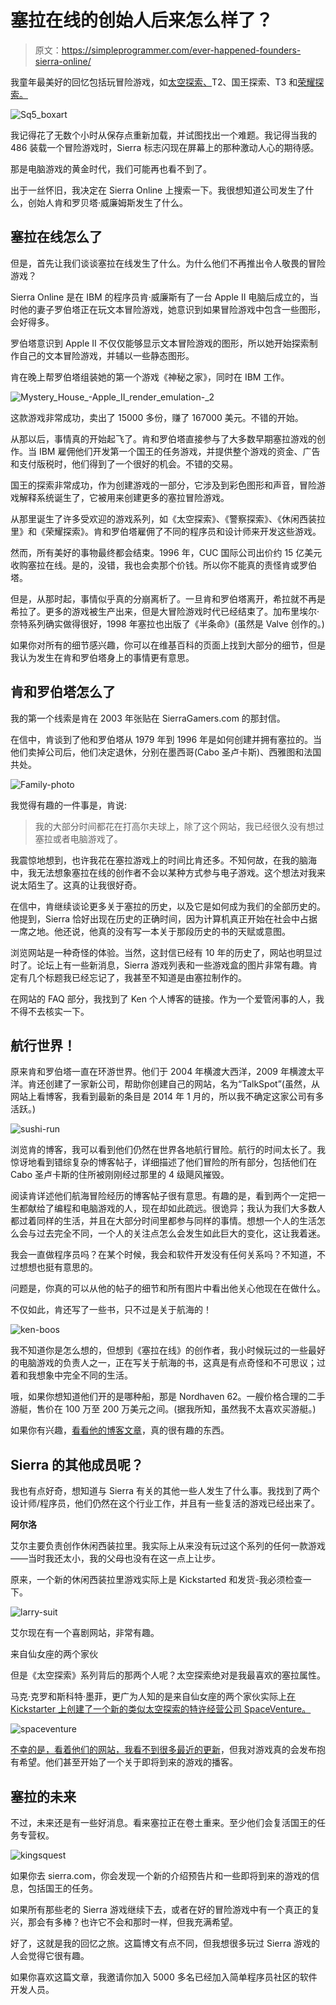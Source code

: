 # 塞拉在线的创始人后来怎么样了？

> 原文：<https://simpleprogrammer.com/ever-happened-founders-sierra-online/>

我童年最美好的回忆包括玩冒险游戏，如[太空探索、](http://guysfromandromeda.com/)T2、国王探索、T3 和[荣耀探索。](http://en.wikipedia.org/wiki/Quest_for_Glory)



![Sq5_boxart](img/596bb3c6ab7dd9f8341606ebfe0a40cd.png)



我记得花了无数个小时从保存点重新加载，并试图找出一个难题。我记得当我的 486 装载一个冒险游戏时，Sierra 标志闪现在屏幕上的那种激动人心的期待感。

那是电脑游戏的黄金时代，我们可能再也看不到了。

出于一丝怀旧，我决定在 Sierra Online 上搜索一下。我很想知道公司发生了什么，创始人肯和罗贝塔·威廉姆斯发生了什么。

## 塞拉在线怎么了

但是，首先让我们谈谈塞拉在线发生了什么。为什么他们不再推出令人敬畏的冒险游戏？

Sierra Online 是在 IBM 的程序员肯·威廉斯有了一台 Apple II 电脑后成立的，当时他的妻子罗伯塔正在玩文本冒险游戏，她意识到如果冒险游戏中包含一些图形，会好得多。

罗伯塔意识到 Apple II 不仅仅能够显示文本冒险游戏的图形，所以她开始探索制作自己的文本冒险游戏，并辅以一些静态图形。

肯在晚上帮罗伯塔组装她的第一个游戏《神秘之家》，同时在 IBM 工作。



![Mystery_House_-_Apple_II_render_emulation_-_2](img/3d77c8838df28a0ed771f18ca7e6d736.png)



这款游戏非常成功，卖出了 15000 多份，赚了 167000 美元。不错的开始。

从那以后，事情真的开始起飞了。肯和罗伯塔直接参与了大多数早期塞拉游戏的创作。当 IBM 雇佣他们开发第一个国王的任务游戏，并提供整个游戏的资金、广告和支付版税时，他们得到了一个很好的机会。不错的交易。

国王的探索非常成功，作为创建游戏的一部分，它涉及到彩色图形和声音，冒险游戏解释系统诞生了，它被用来创建更多的塞拉冒险游戏。

从那里诞生了许多受欢迎的游戏系列，如《太空探索》、《警察探索》、《休闲西装拉里》和《荣耀探索》。肯和罗伯塔雇佣了不同的程序员和设计师来开发这些游戏。

然而，所有美好的事物最终都会结束。1996 年，CUC 国际公司出价约 15 亿美元收购塞拉在线。是的，没错，我也会卖那个价钱。所以你不能真的责怪肯或罗伯塔。

但是，从那时起，事情似乎真的分崩离析了。一旦肯和罗伯塔离开，希拉就不再是希拉了。更多的游戏被生产出来，但是大冒险游戏时代已经结束了。加布里埃尔·奈特系列确实做得很好，1998 年塞拉也出版了《半条命》(虽然是 Valve 创作的。)

如果你对所有的细节感兴趣，你可以在维基百科的页面上找到大部分的细节，但是我认为发生在肯和罗伯塔身上的事情更有意思。

## 肯和罗伯塔怎么了

我的第一个线索是肯在 2003 年张贴在 SierraGamers.com 的那封信。

在信中，肯谈到了他和罗伯塔从 1979 年到 1996 年是如何创建并拥有塞拉的。当他们卖掉公司后，他们决定退休，分别在墨西哥(Cabo 圣卢卡斯)、西雅图和法国共处。



![Family-photo](img/d056e955ddfe65dab055e792b95492ad.png)



我觉得有趣的一件事是，肯说:

> 我的大部分时间都花在打高尔夫球上，除了这个网站，我已经很久没有想过塞拉或者电脑游戏了。

我震惊地想到，也许我花在塞拉游戏上的时间比肯还多。不知何故，在我的脑海中，我无法想象塞拉在线的创作者不会以某种方式参与电子游戏。这个想法对我来说太陌生了。这真的让我很好奇。

在信中，肯继续谈论更多关于塞拉的历史，以及它是如何成为我们的全部历史的。他提到，Sierra 恰好出现在历史的正确时间，因为计算机真正开始在社会中占据一席之地。他还说，他真的没有写一本关于那段历史的书的天赋或意图。

浏览网站是一种奇怪的体验。当然，这封信已经有 10 年的历史了，网站也明显过时了。论坛上有一些新消息，Sierra 游戏列表和一些游戏盒的图片非常有趣。肯定有几个标题我已经忘记了，我甚至不知道是由塞拉制作的。

在网站的 FAQ 部分，我找到了 Ken 个人博客的链接。作为一个爱管闲事的人，我不得不去核实一下。

## 航行世界！

原来肯和罗伯塔一直在环游世界。他们于 2004 年横渡大西洋，2009 年横渡太平洋。肯还创建了一家新公司，帮助你创建自己的网站，名为“TalkSpot”(虽然，从网站上看博客，我看到最新的条目是 2014 年 1 月的，所以我不确定这家公司有多活跃。)



![sushi-run](img/fef52d95ee106baeb87fa67dfe8835ca.png)



浏览肯的博客，我可以看到他们仍然在世界各地航行冒险。航行的时间太长了。我惊讶地看到错综复杂的博客帖子，详细描述了他们冒险的所有部分，包括他们在 Cabo 圣卢卡斯的住所被刚刚经过那里的 4 级飓风摧毁。

阅读肯详述他们航海冒险经历的博客帖子很有意思。有趣的是，看到两个一定把一生都献给了编程和电脑游戏的人，现在却如此疏远。很诡异；我认为我们大多数人都过着同样的生活，并且在大部分时间里都参与同样的事情。想想一个人的生活怎么会与过去完全不同，一个人的关注点怎么会发生如此巨大的变化，这让我着迷。

我会一直做程序员吗？在某个时候，我会和软件开发没有任何关系吗？不知道，不过想想也挺有意思的。

问题是，你真的可以从他的帖子的细节和所有图片中看出他关心他现在在做什么。

不仅如此，肯还写了一些书，只不过是关于航海的！



![ken-boos](img/672704e6c04604826d56613e1ba84dfa.png)

[](http://www.amazon.com/gp/product/1484890604/ref=as_li_tl?ie=UTF8&camp=1789&creative=390957&creativeASIN=1484890604&linkCode=as2&tag=makithecompsi-20&linkId=UJUHJOEM2G6BSSFZ)我不知道你是怎么想的，但想到《塞拉在线》的创作者，我小时候玩过的一些最好的电脑游戏的负责人之一，正在写关于航海的书，这真是有点奇怪和不可思议；过着和我想象中完全不同的生活。

哦，如果你想知道他们开的是哪种船，那是 Nordhaven 62。一艘价格合理的二手游艇，售价在 100 万至 200 万美元之间。(据我所知，虽然我不太喜欢买游艇。)

如果你有兴趣，[看看他的博客文章](http://www.kensblog.com/)，真的很有趣的东西。

## Sierra 的其他成员呢？

我也有点好奇，想知道与 Sierra 有关的其他一些人发生了什么事。我找到了两个设计师/程序员，他们仍然在这个行业工作，并且有一些复活的游戏已经出来了。

**阿尔洛**

艾尔主要负责创作休闲西装拉里。我实际上从来没有玩过这个系列的任何一款游戏——当时我还太小，我的父母也没有在这一点上让步。

原来，一个新的休闲西装拉里游戏实际上是 Kickstarted 和发货-我必须检查一下。



![larry-suit](img/d19981b51f13b4191758560fd9926022.png)



艾尔现在有一个喜剧网站，非常有趣。

来自仙女座的两个家伙

但是《太空探索》系列背后的那两个人呢？太空探索绝对是我最喜欢的塞拉属性。

马克·克罗和斯科特·墨菲，更广为人知的是来自仙女座的两个家伙实际上[在 Kickstarter 上创建了一个新的类似太空探索的特许经营公司 SpaceVenture。](https://www.kickstarter.com/projects/spaceventure/two-guys-spaceventure-by-the-creators-of-space-que)



![spaceventure](img/81fc90dfee8c2864cc96df57ce8ffe3f.png)

[](https://www.kickstarter.com/projects/spaceventure/two-guys-spaceventure-by-the-creators-of-space-que)[不幸的是，看着他们的网站，我看不到很多最近的更新](http://guysfromandromeda.com/)，但我对游戏真的会发布抱有希望。他们甚至开始了一个关于即将到来的游戏的播客。

## 塞拉的未来

不过，未来还是有一些好消息。看来塞拉正在卷土重来。至少他们会复活国王的任务专营权。



![kingsquest](img/4fe70f222e8c9ea57e669fc8e9b39673.png)



如果你去 sierra.com，你会发现一个新的介绍预告片和一些即将到来的游戏的信息，包括国王的任务。

如果所有那些老的 Sierra 游戏继续下去，或者在好的冒险游戏中有一个真正的复兴，那会有多棒？也许它不会和那时一样，但我充满希望。

好了，这就是我的回忆之旅。这篇博文有点不同，但我想很多玩过 Sierra 游戏的人会觉得它很有趣。

如果你喜欢这篇文章，我邀请你加入 5000 多名已经加入简单程序员社区的软件开发人员。